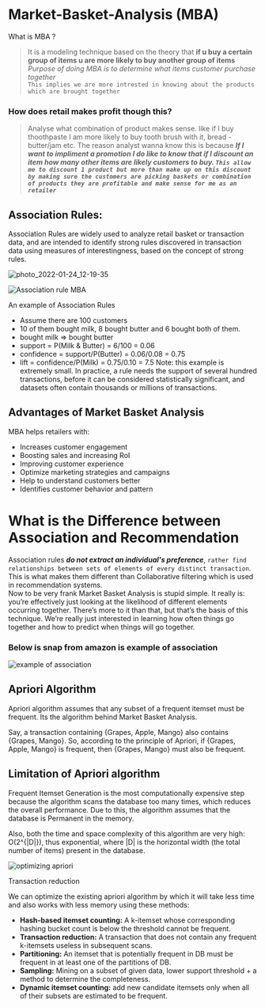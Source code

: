 # Market-Basket-Analysis (MBA)
What is MBA ?
> It is a modeling technique based on the theory that **if u buy a certain group of items u are more likely to buy another group of items**  
> *Purpose of doing MBA is to determine what items customer purchase together*  
> `This implies we are more intrested in knowing about the products which are brought together`

### How does retail makes profit though this?
> Analyse what combination of product makes sense. like if I buy thoothpaste I am more likely to buy tooth brush with it, bread - butter/jam etc.
> The reason analyst wanna know this is because ***If I want to impliment a promotion I do like to know that if I discount an item how many other items are likely customers to buy. `This allow me to discount 1 product but more than make up on this discount by making sure the customers are picking baskets or combination of products they are profitable and make sense for me as an retailer`***

## Association Rules:

Association Rules are widely used to analyze retail basket or transaction data, and are intended to identify strong rules discovered in transaction data using measures of interestingness, based on the concept of strong rules.

![photo_2022-01-24_12-19-35](https://user-images.githubusercontent.com/86042628/150735635-d8139de6-fa81-438e-a756-16237ce693cc.jpg)

![Association rule MBA](https://user-images.githubusercontent.com/86042628/150663391-a86fc7b7-0070-4114-90d7-1fb74f15f707.png)


An example of Association Rules
* Assume there are 100 customers
* 10 of them bought milk, 8 bought butter and 6 bought both of them.
* bought milk => bought butter
* support = P(Milk & Butter) = 6/100 = 0.06
* confidence = support/P(Butter) = 0.06/0.08 = 0.75
* lift = confidence/P(Milk) = 0.75/0.10 = 7.5
Note: this example is extremely small. In practice, a rule needs the support of several hundred transactions, before it can be considered statistically significant, and datasets often contain thousands or millions of transactions.

## Advantages of Market Basket Analysis

MBA helps retailers with:

* Increases customer engagement
* Boosting sales and increasing RoI
* Improving customer experience
* Optimize marketing strategies and campaigns
* Help to understand customers better
* Identifies customer behavior and pattern

# What is the Difference between Association and Recommendation
Association rules ***do not extract an individual's preference***, `rather find relationships between sets of elements of every distinct transaction`. This is what makes them different than Collaborative filtering which is used in recommendation systems.  
Now to be very frank Market Basket Analysis is stupid simple. It really is: you’re effectively just looking at the likelihood of different elements occurring together. There’s more to it than that, but that’s the basis of this technique. We’re really just interested in learning how often things go together and how to predict when things will go together.
### Below is snap from amazon is example of association

![example of association](https://user-images.githubusercontent.com/86042628/150664527-0e3c8d13-a5a9-429f-896d-1f5899a73c8f.jpg)

## Apriori Algorithm
 
Apriori algorithm assumes that any subset of a frequent itemset must be frequent. Its the algorithm behind Market Basket Analysis.

Say, a transaction containing {Grapes, Apple, Mango} also contains {Grapes, Mango}. So, according to the principle of Apriori, if {Grapes, Apple, Mango} is frequent, then {Grapes, Mango} must also be frequent.

## Limitation of Apriori algorithm
 
Frequent Itemset Generation is the most computationally expensive step because the algorithm scans the database too many times, which reduces the overall performance. Due to this, the algorithm assumes that the database is Permanent in the memory.

Also, both the time and space complexity of this algorithm are very high: O(2^{|D|}), thus exponential, where |D| is the horizontal width (the total number of items) present in the database.

 ![optimizing apriori](https://user-images.githubusercontent.com/86042628/150664573-ccdab4ee-7421-401f-b247-879def8b8d61.png)
 
 Transaction reduction

We can optimize the existing apriori algorithm by which it will take less time and also works with less memory using these methods:

* **Hash-based itemset counting:** A k-itemset whose corresponding hashing bucket count is below the threshold cannot be frequent.
* **Transaction reduction:** A transaction that does not contain any frequent k-itemsets useless in subsequent scans.
* **Partitioning:** An itemset that is potentially frequent in DB must be frequent in at least one of the partitions of DB.
* **Sampling:** Mining on a subset of given data, lower support threshold + a method to determine the completeness.
* **Dynamic itemset counting:** add new candidate itemsets only when all of their subsets are estimated to be frequent.
